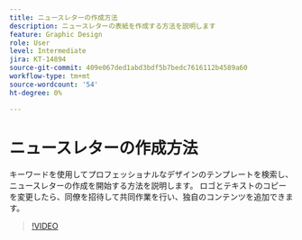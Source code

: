 ```yaml
---
title: ニュースレターの作成方法
description: ニュースレターの表紙を作成する方法を説明します
feature: Graphic Design
role: User
level: Intermediate
jira: KT-14894
source-git-commit: 409e067ded1abd3bdf5b7bedc7616112b4589a60
workflow-type: tm+mt
source-wordcount: '54'
ht-degree: 0%

---
```


# ニュースレターの作成方法

キーワードを使用してプロフェッショナルなデザインのテンプレートを検索し、ニュースレターの作成を開始する方法を説明します。 ロゴとテキストのコピーを変更したら、同僚を招待して共同作業を行い、独自のコンテンツを追加できます。

>[!VIDEO](https://video.tv.adobe.com/v/3427120?quality=12&learn=on&hidetitle=true)
